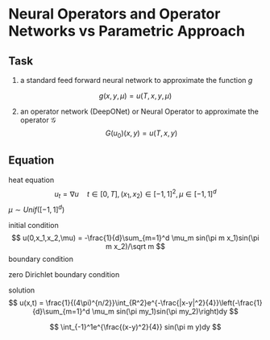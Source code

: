 # Neural Operators and Operator Networks vs Parametric Approach

## Task 

1. a standard feed forward neural network to approximate the function $g$

$$
g(x,y,\mu) = u(T, x, y, \mu)
$$

2. an operator network (DeepONet) or Neural Operator to approximate the operator $\mathcal G$
   $$
    G(u_0)(x,y) = u(T,x,y)
   $$

## Equation

heat equation
$$
u_t = \nabla u\quad t \in[0,T],(x_1,x_2)\in[-1,1]^2,\mu\in[-1,1]^d
$$
$\mu\sim Unif([-1,1]^d)$

initial condition
$$
u(0,x_1,x_2,\mu) = -\frac{1}{d}\sum_{m=1}^d  \mu_m sin(\pi m x_1)sin(\pi m x_2)/\sqrt m
$$
boundary condition

zero Dirichlet boundary condition

solution
$$
u(x,t) = \frac{1}{(4\pi)^{n/2}}\int_{R^2}e^{-\frac{|x-y|^2}{4}}\left(-\frac{1}{d}\sum_{m=1}^d \mu_m sin(\pi my_1)sin(\pi my_2)\right)dy
$$

$$
\int_{-1}^1e^{\frac{(x-y)^2}{4}} sin(\pi m y)dy
$$
